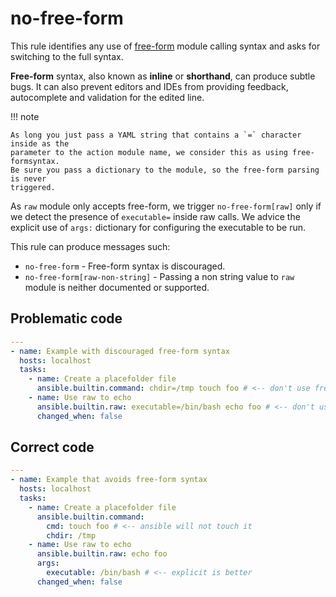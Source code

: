 # no-free-form

This rule identifies any use of
[free-form](https://docs.ansible.com/ansible/2.7/user_guide/playbooks_intro.html#action-shorthand)
module calling syntax and asks for switching to the full syntax.

**Free-form** syntax, also known as **inline** or **shorthand**, can produce
subtle bugs. It can also prevent editors and IDEs from providing feedback,
autocomplete and validation for the edited line.

!!! note

    As long you just pass a YAML string that contains a `=` character inside as the
    parameter to the action module name, we consider this as using free-formsyntax.
    Be sure you pass a dictionary to the module, so the free-form parsing is never
    triggered.

As `raw` module only accepts free-form, we trigger `no-free-form[raw]` only if
we detect the presence of `executable=` inside raw calls. We advice the explicit
use of `args:` dictionary for configuring the executable to be run.

This rule can produce messages such:

- `no-free-form` - Free-form syntax is discouraged.
- `no-free-form[raw-non-string]` - Passing a non string value to `raw` module is
  neither documented or supported.

## Problematic code

```yaml
---
- name: Example with discouraged free-form syntax
  hosts: localhost
  tasks:
    - name: Create a placefolder file
      ansible.builtin.command: chdir=/tmp touch foo # <-- don't use free-form
    - name: Use raw to echo
      ansible.builtin.raw: executable=/bin/bash echo foo # <-- don't use executable=
      changed_when: false
```

## Correct code

```yaml
---
- name: Example that avoids free-form syntax
  hosts: localhost
  tasks:
    - name: Create a placefolder file
      ansible.builtin.command:
        cmd: touch foo # <-- ansible will not touch it
        chdir: /tmp
    - name: Use raw to echo
      ansible.builtin.raw: echo foo
      args:
        executable: /bin/bash # <-- explicit is better
      changed_when: false
```
